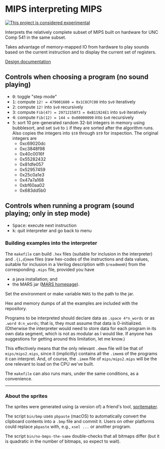 # MIPS interpreting MIPS

[![This project is considered experimental](https://img.shields.io/badge/status-experimental-critical.svg)](https://benknoble.github.io/status/experimental/)

Interprets the relatively complete subset of MIPS built on hardware for UNC Comp
541 in the same subset.

Takes advantage of memory-mapped IO from hardware to play sounds based on the
current instruction and to display the current set of registers.

[Design documentation](./DESIGN.md)

## Controls when choosing a program (no sound playing)

- <kbd>0</kbd>: toggle "step mode"
- <kbd>1</kbd>: compute `12! = 479001600 = 0x1C8CFC00` into `$v0` iteratively
- <kbd>2</kbd>: compute `12!` into `$v0` recursively
- <kbd>3</kbd>: compute `Fib(47) = 2971215073 = 0xB11924E1` into `$v0` iteratively
- <kbd>4</kbd>: compute `Fib(12) = 144 = 0x00000090` into `$v0` recursively
- <kbd>5</kbd>: sort 10 pre-generated random 32-bit integers in memory using
  bubblesort, and set `$v0` to `1` if they are sorted after the algorithm runs.
  Also copies the integers into `$t0` through `$t9` for inspection. The original
  integers are
  - 0xc69020dc
  - 0xc3848f98
  - 0x40c0016f
  - 0x55282432
  - 0x81dfe057
  - 0x52957459
  - 0x25c0a1e3
  - 0x47a7a168
  - 0xbf60aa02
  - 0x683dd5b0

## Controls when running a program (sound playing; only in step mode)

- <kbd>Space</kbd>: execute next instruction
- <kbd>k</kbd>: quit interpreter and go back to menu

### Building examples into the interpreter

The `makefile` can build `.hex` files (suitable for inclusion in the
interpreter) and `.{i,d}mem` files (raw hex-codes of the instructions and data
values, suitable for inclusion in a Verilog description with `$readmemh`) from
the corresponding `.mips` file, provided you have

- a java installation; and
- the MARS jar ([MARS
  homepage](http://courses.missouristate.edu/kenvollmar/mars/index.htm)).

Set the environment or make variable `MARS` to the path to the jar.

Hex and memory dumps of all the examples are included with the repository.

Programs to be interpreted should declare data as `.space 4*n_words` or as
`.word 0:n_words`; that is, they must assume that data is 0-initialized.
(Otherwise the interpreter would need to store data for each program in its own
data segment, which is not as modular as I would like. If anyone has
suggestions for getting around this limitation, let me know.)

This effectively means that the only relevant `.dmem` file will be that of
`mips/mips2.mips`, since it (implicitly) contains all the `.imem`s of the
programs it can interpret. And, of course, the `.imem` file of `mips/mips2.mips`
will be the one relevant to load on the CPU we've built.

The `makefile` can also runs mars, under the same conditions, as a convenience.

---

### About the sprites

The sprites were generated using (a version of) a friend's tool,
[spritemaker](https://github.com/abrahampost/spritemaker.git).

The script `bin/bmp` uses `pbpaste` (macOS) to automatically convert the
clipboard contents into a `.bmp` file and commit it. Users on other platforms
could replace `pbpaste` with, e.g., `xsel ...` or another program.

The script `bin/no-bmps-the-same` double-checks that all bitmaps differ (but it
is quadratic in the number of bitmaps, so expect to wait).
